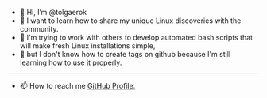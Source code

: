 - 👋 Hi, I’m @tolgaerok
- 👀 I want to learn how to share my unique Linux discoveries with the community.
- 🌱 I'm trying to work with others to develop automated bash scripts that will make fresh Linux installations simple,
- 💞️ but I don't know how to create tags on github because I'm still learning how to use it properly.
- ---
- 📫 How to reach me [GitHub Profile.](https://github.com/tolgaerok/)




